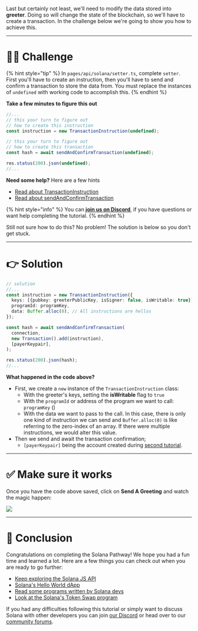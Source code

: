 Last but certainly not least, we'll need to modify the data stored into **greeter**. Doing so will change the state of the blockchain, so we'll have to create a transaction. In the challenge below we're going to show you how to achieve this.

---

# 👨‍💻 Challenge

{% hint style="tip" %}
In `pages/api/solana/setter.ts`, complete `setter`. First you'll have to create an instruction, then you'll have to send and confirm a transaction to store the data from. You must replace the instances of `undefined` with working code to accomplish this.
{% endhint %}

**Take a few minutes to figure this out**

```typescript
//...
// this your turn to figure out
// how to create this instruction
const instruction = new TransactionInstruction(undefined);

// this your turn to figure out
// how to create this transaction
const hash = await sendAndConfirmTransaction(undefined);

res.status(200).json(undefined);
//...
```

**Need some help?** Here are a few hints

- [Read about TransactionInstruction](https://solana-labs.github.io/solana-web3.js/classes/TransactionInstruction.html)
- [Read about sendAndConfirmTransaction](https://solana-labs.github.io/solana-web3.js/modules.html#sendAndConfirmTransaction)

{% hint style="info" %}
You can [**join us on Discord**](https://discord.gg/fszyM7K), if you have questions or want help completing the tutorial.
{% endhint %}

Still not sure how to do this? No problem! The solution is below so you don't get stuck.

---

# 👉 Solution

```typescript
// solution
//...
const instruction = new TransactionInstruction({
  keys: [{pubkey: greeterPublicKey, isSigner: false, isWritable: true}],
  programId: programKey,
  data: Buffer.alloc(0), // All instructions are hellos
});

const hash = await sendAndConfirmTransaction(
  connection,
  new Transaction().add(instruction),
  [payerKeypair],
);

res.status(200).json(hash);
//...
```

**What happened in the code above?**

- First, we create a `new` instance of the `TransactionInstruction` class:
  - With the greeter's keys, setting the **isWritable** flag to `true`
  - With the `programId` or address of the program we want to call: `programKey` ()
  - With the data we want to pass to the call. In this case, there is only one kind of instruction we can send and `Buffer.alloc(0)` is like referring to the zero-index of an array. If there were multiple instructions, we would alter this value.
- Then we send and await the transaction confirmation;
  - `[payerKeypair]` being the account created during [second tutorial](https://learn.figment.io/tutorials/create-solana-keypair).

---

# ✅ Make sure it works

Once you have the code above saved, click on **Send A Greeting** and watch the magic happen:

![](https://raw.githubusercontent.com/figment-networks/learn-web3-dapp/main/markdown/__images__/solana/solana-setter.gif)

---

# 🏁 Conclusion

Congratulations on completing the Solana Pathway! We hope you had a fun time and learned a lot. Here are a few things you can check out when you are ready to go further:

- [Keep exploring the Solana JS API](https://solana-labs.github.io/solana-web3.js/modules.html#sendAndConfirmTransaction)
- [Solana's Hello World dApp](https://github.com/solana-labs/example-helloworld)
- [Read some programs written by Solana devs](https://github.com/solana-labs/solana-program-library/tree/master/examples)
- [Look at the Solana's Token Swap program](https://github.com/solana-labs/solana-program-library/tree/master/token-swap)

If you had any difficulties following this tutorial or simply want to discuss Solana with other developers you can join [our Discord](https://discord.gg/fszyM7K) or head over to our [community forums](https://community.figment.io).
